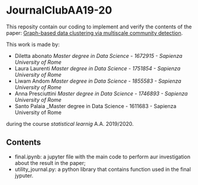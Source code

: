 # JournalClubAA19-20

This reposity contain our coding to implement and verify the contents of the paper: [Graph-based data clustering via
multiscale community detection](https://appliednetsci.springeropen.com/track/pdf/10.1007/s41109-019-0248-7).

This work is made by:
* Diletta abonato _Master degree in Data Science - 1672915 - Sapienza University of Rome_
* Laura Laurenti _Master degree in Data Science - 1751854 - Sapienza University of Rome_
* Liwam Andom _Master degree in Data Science - 1855583 - Sapienza University of Rome_
* Anna Presciuttini _Master degree in Data Science - 1746893 - Sapienza University of Rome_
* Santo Palaia _Master degree in Data Science - 1611683 - Sapienza University of Rome

during the course _statistical learnig_ A.A. 2019/2020.

## Contents
* final.ipynb:          a jupyter file with the main code to perform aur investigation about the result in the paper;
* utility_journal.py:   a python library that contains function used in the final jyputer.
